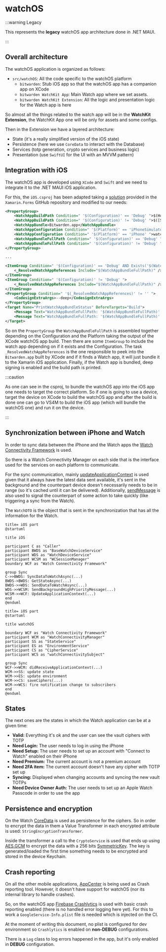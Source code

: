 # watchOS

:::warning Legacy

This represents the **legacy** watchOS app architecture done in .NET MAUI.

:::

## Overall architecture

The watchOS application is organized as follows:

- `src/watchOS`: All the code specific to the watchOS platform
  - `bitwarden`: Stub iOS app so that the watchOS app has a companion app on XCode
  - `bitwarden WatchKit App`: Main Watch app where we set assets.
  - `bitwarden WatchKit Extension`: All the logic and presentation logic for the Watch app is here

So almost all the things related to the watch app will be in the **WatchKit Extension**, the
WatchKit App one will be only for assets and some configs.

Then in the Extension we have a layered architecture:

- State (it's a really simplified version of the iOS state)
- Persistence (here we use `CoreData` to interact with the Database)
- Services (totp generation, crypto services and business logic)
- Presentation (use `SwiftUI` for the UI with an MVVM pattern)

## Integration with iOS

The watchOS app is developed using `XCode` and `Swift` and we need to integrate it to the .NET MAUI
iOS application.

For this, the `iOS.csproj` has been adapted taking a
[solution](https://github.com/xamarin/xamarin-macios/issues/10070#issuecomment-1033428823) provided
in the `Xamarin.Forms` GitHub repository and modified to our needs:

```xml
<PropertyGroup>
    <WatchAppBuildPath Condition=" '$(Configuration)' == 'Debug' ">$(Home)/Library/Developer/Xcode/DerivedData/bitwarden-cbtqsueryycvflfzbsoteofskiyr/Build/Products</WatchAppBuildPath>
    <WatchAppBuildPath Condition=" '$(Configuration)' != 'Debug' ">$([System.IO.Path]::GetFullPath('$(MSBuildProjectDirectory)\..'))/watchOS/bitwarden.xcarchive/Products/Applications/bitwarden.app/Watch</WatchAppBuildPath>
    <WatchAppBundle>Bitwarden.app</WatchAppBundle>
    <WatchAppConfiguration Condition=" '$(Platform)' == 'iPhoneSimulator' ">watchsimulator</WatchAppConfiguration>
    <WatchAppConfiguration Condition=" '$(Platform)' == 'iPhone' ">watchos</WatchAppConfiguration>
    <WatchAppBundleFullPath Condition=" '$(Configuration)' == 'Debug' ">$(WatchAppBuildPath)/$(Configuration)-$(WatchAppConfiguration)/$(WatchAppBundle)</WatchAppBundleFullPath>
    <WatchAppBundleFullPath Condition=" '$(Configuration)' != 'Debug' ">$(WatchAppBuildPath)/$(WatchAppBundle)</WatchAppBundleFullPath>
</PropertyGroup>

...

<ItemGroup Condition=" '$(Configuration)' == 'Debug' AND Exists('$(WatchAppBundleFullPath)') ">
    <_ResolvedWatchAppReferences Include="$(WatchAppBundleFullPath)" />
</ItemGroup>
<ItemGroup Condition=" '$(Configuration)' != 'Debug' ">
    <_ResolvedWatchAppReferences Include="$(WatchAppBundleFullPath)" />
</ItemGroup>
<PropertyGroup Condition=" '$(_ResolvedWatchAppReferences)' != '' ">
    <CodesignExtraArgs>--deep</CodesignExtraArgs>
</PropertyGroup>
<Target Name="PrintWatchAppBundleStatus" BeforeTargets="Build">
    <Message Text="WatchAppBundleFullPath: '$(WatchAppBundleFullPath)' exists" Condition=" Exists('$(WatchAppBundleFullPath)') " />
    <Message Text="WatchAppBundleFullPath: '$(WatchAppBundleFullPath)' does NOT exist" Condition=" !Exists('$(WatchAppBundleFullPath)') " />
</Target>
```

So on the `PropertyGroup` the `WatchAppBundleFullPath` is assembled together depending on the
Configuration and the Platform taking the output of the XCode watchOS app build. Then there are some
`ItemGroup` to include the watch app depending on if it exists and the Configuration. The task
`_ResolvedWatchAppReferences` is the one responsible to peek into the `Bitwarden.app` built by XCode
and if it finds a Watch app, it will just bundle it to the Xamarin iOS application. Finally, if the
Watch app is bundled, deep signing is enabled and the build path is printed.

:::caution

As one can see in the csproj, to bundle the watchOS app into the iOS app one needs to target the
correct platform. So if one is going to use a device, target the device on XCode to build the
watchOS app and after the build is done one can go to VS4M to build the iOS app (which will bundle
the watchOS one) and run it on the device.

:::

## Synchronization between iPhone and Watch

In order to sync data between the iPhone and the Watch apps the
[Watch Connectivity Framework](https://developer.apple.com/documentation/watchconnectivity) is used.

So there is a Watch Connectivity Manager on each side that is the interface used for the services on
each platform to communicate.

For the sync communication, mainly
[updateApplicationContext](https://developer.apple.com/documentation/watchconnectivity/wcsession/1615621-updateapplicationcontext)
is used given that it always have the latest data sent available, it's sent in the background and
the counterpart device doesn't necessarily needs to be in range (so it's cached until it can be
delivered). Additionally,
[sendMessage](https://developer.apple.com/documentation/watchconnectivity/wcsession/1615687-sendmessage)
is also used to signal the counterpart of some action to take quickly (like triggering a sync from
the Watch).

The `WatchDTO` is the object that is sent in the synchronization that has all the information for
the Watch.

```kroki type=plantuml
title= iOS part
@startuml

title iOS

participant C as "Caller"
participant BWDS as "BaseWatchDeviceService"
participant WDS as "WatchDeviceService"
participant WCSM as "WCSessionManager"
boundary WCF as "Watch Connectivity Framework"

group Sync
C->>BWDS: SyncDataToWatchAsync(...)
BWDS->BWDS: GetStateAsync(...)
BWDS->>WDS: SendDataToWatchAsync(...)
WDS->>WCSM: SendBackgroundHighPriorityMessage(...)
WCSM->>WCF: UpdateApplicationContext(...)
end
@enduml
```

```kroki type=plantuml
title= iOS part
@startuml

title watchOS

boundary WCF as "Watch Connectivity Framework"
participant WCM as "WatchConnectivityManager"
participant SS as "StateService"
participant ES as "EnvironmentService"
participant CS as "CipherService"
participant WCS as "watchConnectivitySubject"

group Sync
WCF->>WCM: didReceiveApplicationContext(...)
WCM->>SS: update state
WCM->>ES: update environment
WCM->>CS: saveCiphers(...)
WCM->>WCS: fire notification change to subscribers
end
@enduml
```

## States

The next ones are the states in which the Watch application can be at a given time:

- **Valid:** Everything it's ok and the user can see the vault ciphers with TOTP
- **Need Login:** The user needs to log in using the iPhone
- **Need Setup:** The user needs to set up an account with "Connect to Watch" enabled on their
  iPhone
- **Need Premium:** The current account is not a premium account
- **Need 2FA item:** The current account doesn't have any cipher with TOTP set up
- **Syncing:** Displayed when changing accounts and syncing the new vault TOTPs
- **Need Device Owner Auth:** The user needs to set up an Apple Watch Passcode in order to use the
  app

## Persistence and encryption

On the Watch [CoreData](https://developer.apple.com/documentation/coredata) is used as persistence
for the ciphers. So in order to encrypt the data in them a Value Transformer in each encrypted
attribute is used: `StringEncryptionTransformer`.

Inside the transformer a call to the `CryptoService` is used that ends up using
[AES.GCM](https://developer.apple.com/documentation/cryptokit/aes/gcm) to encrypt the data with a
256 bits [SymmetricKey](https://developer.apple.com/documentation/cryptokit/symmetrickey). The key
is generated/loaded the first time something needs to be encrypted and stored in the device
Keychain.

## Crash reporting

On all the other mobile applications, [AppCenter](https://appcenter.ms/) is being used as Crash
reporting tool. However, it doesn't have support for watchOS (nor its internal library to handle
crashes).

So, on the watchOS app [Firebase Crashlytics](https://firebase.google.com/docs/crashlytics) is used
with basic crash reporting enabled (there is no handled error logging here yet). For this to work a
`GoogleService-Info.plist` file is needed which is injected on the CI.

At the moment of writing this document, no plist is configured for dev environment so `Crashlytics`
is enabled on **non-DEBUG** configurations.

There is a `Log` class to log errors happened in the app, but it's only enabled in **DEBUG**
configuration.
